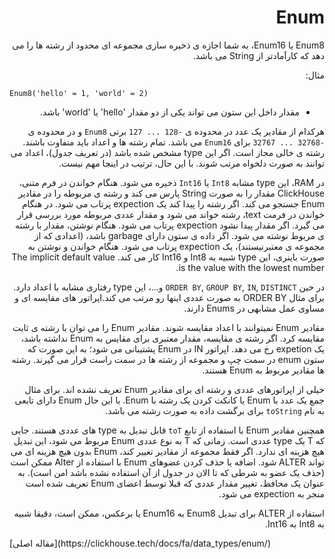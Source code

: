 <div dir="rtl" markdown="1">

# Enum

Enum8 یا Enum16، به شما اجازه ی ذخیره سازی مجموعه ای محدود از رشته ها را می دهد که کارآمادتر از String می باشد.

مثال:

</div>

```
Enum8('hello' = 1, 'world' = 2)
```

<div dir="rtl" markdown="1">

- مقدار داخل این ستون می تواند یکی از دو مقدار 'hello' یا 'world' باشد.

هرکدام از مقادیر یک عدد در محدوده ی `-128 ... 127` برتی `Enum8` و در محدوده ی `-32768 ... 32767` برای `Enum16` می باشد. تمام رشته ها و اعداد باید متفاوت باشند. رشته ی خالی مجاز است. اگر این type مشخص شده باشد (در تعریف جدول)، اعداد می توانند به صورت دلخواه مرتب شوند. با این حال، ترتیب در اینجا مهم نیست.

در RAM، این type مشابه `Int8` یا `Int16` ذخیره می شود. هنگام خواندن در فرم متنی، ClickHouse مقدار را به صورت String پارس می کند و رشته ی مربوطه را در مقادیر Enum جستجو می کند. اگر رشته را پیدا کند یک expection پرتاب می شود. در هنگام خواندن در فرمت text، رشته خواند می شود و مقدار عددی مربوطه مورد بررسی قرار می گیرد. اگر مقدار پیدا نشود expection پرتاب می شود. هنگام نوشتن، مقدار با رشته ی مربوط نوشته می شود. اگر داده ی ستون دارای garbage باشد، (اعدادی که از مجموعه ی معتبرنیستند)، یک expection پرتاب می شود. هنگام خواندن و نوشتن به صورت باینری، این type شبیه به Int8 و Int16 کار می کند. The implicit default value is the value with the lowest number.

در حین `ORDER BY`, `GROUP BY`, `IN`, `DISTINCT` و...، این type رفتاری مشابه با اعداد دارد. برای مثال ORDER BY به صورت عددی اینها رو مرتب می کند.اپراتور های مقایسه ای و مساوی عمل مشابهی در Enums دارند.

مقادیر Enum نمیتوانند با اعداد مقایسه شوند. مقادیر Enum را می توان با رشته ی ثابت مقایسه کرد. اگر رشته ی مقایسه، مقدار معتبری برای مقایس به Enum نداشته باشد، یک expetion رخ می دهد. اپراتور IN در Enum پشتیبانی می شود؛ به این صورت که ستون enum در سمت چپ و مجموعه از رشته ها در سمت راست قرار می گیرند. رشته ها مقادیر مربوط به Enum هستند.

خیلی از اپراتورهای عددی و رشته ای برای مقادیر Enum تعریف نشده اند. برای مثال جمع یک عدد با Enum یا کانکت کردن یک رشته با Enum. با این حال Enum دارای تابعی به نام `toString` برای برگشت داده به صورت رشته می باشد.

همچنین مقادیر Enum با استفاده از تابع `toT` قابل تبدیل به type های عددی هستند. جایی که T یک type عددی است. زمانی که T به نوع عددی Enum مربوط می شود، این تبدیل هیچ هزینه ای ندارد. اگر فقط مجموعه از مقادیر تغییر کند، Enum بدون هیچ هزینه ای می تواند ALTER شود. اضافه یا حذف کردن عضوهای Enum با استفاده از Alter ممکن است (حذف یک عضو به شرطی که تا الان در جدول از آن استفاده نشده باشد امن است). به عنوان یک محافظ، تغییر مقدار عددی که قبلا توسط اعضای Enum تعریف شده است منجر به expection می شود.

استفاده از ALTER برای تبدیل Enum8 به Enum16 یا برعکس، ممکن است، دقیقا شبیه به Int8 به Int16.

</div>
[مقاله اصلی](https://clickhouse.tech/docs/fa/data_types/enum/) <!--hide-->
